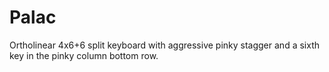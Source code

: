 # Palac
Ortholinear 4x6+6 split keyboard with aggressive pinky stagger and a sixth key in the pinky column bottom row.
